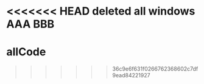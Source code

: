 <<<<<<< HEAD
deleted all
windows
AAA BBB
=======
# allCode
>>>>>>> 36c9e6f631f0266762368602c7df9ead84221927
